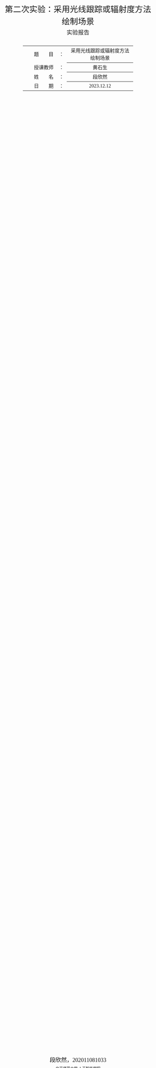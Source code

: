 <div class="cover" style="page-break-after:always;font-family:方正公文仿宋;width:100%;height:100%;border:none;margin: 0 auto;text-align:center;">
    <div style="width:60%;margin: 0 auto;height:0;padding-bottom:10%;">
        </br>
        <img src="D:\大三冲刺\计算机网络\实验\校名.png" alt="校名" style="width:100%;"/>
    </div>
    </br></br></br></br></br>
    <div style="width:60%;margin: 0 auto;height:0;padding-bottom:40%;">
        <img src="D:\大三冲刺\计算机网络\实验\校徽.png" alt="校徽" style="width:100%;"/>
	</div>
    </br></br></br></br></br></br></br></br>
    <span style="font-family:华文黑体Bold;text-align:center;font-size:20pt;margin: 10pt auto;line-height:30pt;">第二次实验：采用光线跟踪或辐射度方法绘制场景</span>
    <p style="text-align:center;font-size:14pt;margin: 0 auto">实验报告 </p>
    </br>
    </br>
    <table style="border:none;text-align:center;width:72%;font-family:仿宋;font-size:14px; margin: 0 auto;">
    <tbody style="font-family:方正公文仿宋;font-size:12pt;">
    	<tr style="font-weight:normal;"> 
    		<td style="width:20%;text-align:right;">题　　目</td>
    		<td style="width:2%">：</td> 
    		<td style="width:40%;font-weight:normal;border-bottom: 1px solid;text-align:center;font-family:华文仿宋"> 采用光线跟踪或辐射度方法绘制场景</td>     </tr><tr style="font-weight:normal;"> 
		<td style="width:20%;text-align:right;">授课教师</td>
		<td style="width:2%">：</td> 
		<td style="width:40%;font-weight:normal;border-bottom: 1px solid;text-align:center;font-family:华文仿宋">黄石生 </td>     </tr>
	<tr style="font-weight:normal;"> 
		<td style="width:20%;text-align:right;">姓　　名</td>
		<td style="width:2%">：</td> 
		<td style="width:40%;font-weight:normal;border-bottom: 1px solid;text-align:center;font-family:华文仿宋"> 段欣然</td>     </tr>
	<tr style="font-weight:normal;"> 
		<td style="width:20%;text-align:right;">日　　期</td>
		<td style="width:2%">：</td> 
		<td style="width:40%;font-weight:normal;border-bottom: 1px solid;text-align:center;font-family:华文仿宋">2023.12.12</td>     </tr>
</tbody>              
</table></div>







<!-- 注释语句：导出PDF时会在这里分页 -->






<center><div style='height:2mm;'></div><div style="font-family:华文楷体;font-size:14pt;">段欣然，202011081033</div></center>
<center><span style="font-family:华文楷体;font-size:9pt;line-height:9mm">北京师范大学 人工智能学院</span>
</center>
<div>
<div style="width:52px;float:left; font-family:方正公文黑体;">目的：</div> 
<div style="overflow:hidden; font-family:华文楷体;">本实验旨在探究光线跟踪方法在计算机图形学中的应用，通过使用Python来实现基本的光线追踪算法。通过该实验，我们将了解基本的光线跟踪计算原理，以及如何在Python环境中实现它们。
</div>
<div>
<div style="width:52px;float:left; font-family:方正公文黑体;">环境：</div> 
<div style="overflow:hidden; font-family:华文楷体;">Python、Numpy、Matplotlib </div>
</div>




<hr>													
<center><b><font size=6>实验报告正文</font></b></center>




# 实验过程

## 基础物体设置

用字典设置了基础物体的类型、位置、颜色等基础属性。

### plane

```python
import numpy as np

def plane(
        position, 
        normal, 
        color=np.array([1., 1., 1.]), 
        reflection=0.15,
        diffuse=0.75,
        specular_c=0.3,
        specular_k=50,
        ):
    return dict(
        type='plane',
        position=np.array(position),
        normal=np.array(normal),
        # 默认为棋盘格
        color=lambda P: (np.array([1.,1.,1.]) if (int(P[0]*2)%2) == (int(P[2]*2)%2) else (np.array([0.,0.,0.]))),
        reflection=reflection, 
        diffuse=diffuse, 
        specular_c=specular_c, 
        specular_k=specular_k
    )
```

### cube

```python
import numpy as np

def cube(
        position,
        length,
        color,
        reflection=0.6,
        diffuse=1,
        specular_c=0.6,
        specular_k=50,
):
    
    return dict(
        type='cube',
        position=np.array(position),
        length=np.array(length),
        color=np.array(color),
        reflection=reflection,
        diffuse=diffuse,
        specular_c=specular_c,
        specular_k=specular_k
    )
```

### sphere

```python
import numpy as np
def sphere(
        position,
        radius,
        color,
        reflection=0.85,
        diffuse=1,
        specular_c=0.6,
        specular_k=50,
):
    return dict(
        type='sphere',
        position=np.array(position),
        radius=np.array(radius),
        color=np.array(color),
        reflection=reflection,
        diffuse=diffuse,
        specular_c=specular_c,
        specular_k=specular_k
    )
```

## 光线追踪

### 基本运算函数

定义了归一化和获取不同物体的法向量的函数。

```python
import numpy as np

def normalize(x):
    x /= np.linalg.norm(x)
    return x

def get_normal(obj, M):
    # coordination def: [0] is x, - left, + right [1] is y - down + up
    # obj: object
    # M: point on the surface of obj
    if obj['type'] == 'sphere':
        N = normalize(M - obj['position'])
    elif obj['type'] == 'plane':
        N = obj['normal']
    elif obj['type'] == 'cube':
        # up coordinate: 0, 1, 0
        # down coordinate: 0, -1, 0
        # left coordinate: -1, 0, 0
        # right coordinate: 1, 0, 0
        # front coordinate: 0, 0, -1
        # back coordinate: 0, 0, 1
        P = obj['position']
        L = obj['length']
        
        if abs(M[1] - P[1] - L/2) < 1e-9:
            return np.array([0, 1, 0])
        if abs(M[0] - P[0] - L/2) < 1e-9:
            return np.array([1, 0, 0])
        if abs(P[0] - M[0] - L/2) < 1e-9:
            return np.array([-1, 0, 0])
        if abs(P[1] - M[1] - L/2) < 1e-9:
            return np.array([0, -1, 0])
        if abs(P[2] - M[2] - L/2) < 1e-9:
            return np.array([0, 0, -1])
        if abs(M[2] - P[2] - L/2) < 1e-9:
            return np.array([0, 0, 1])
        N = np.zeros(3)

    return N
```

### 光线到物体表面的距离

- **平面判断**：平面的法线方向通过点积计算得到，检测是否平行于光线。
- **球体判断**：通过检测球心到光线的投影是否在球内，以及光线是否朝向球体的方向来判断相交。
- **立方体判断**：对每个面（看作有定义域限制的平面）进行判断，检查光线是否与平面相交。

```python
def intersect_plane(O, D, P, N):
    # O: ray origin
    # D: ray direction
    # P: any point on the plane
    # N: normal of the plane
    # return: distance from O to the intersection point
    denom = np.dot(D, N)
    if np.abs(denom) < 1e-9:
        return np.inf  # parallel to the plane
    d = np.dot(P - O, N) / denom
    if d < 0:
        return np.inf
    return d

def intersect_sphere(O, D, C, R):
    # O: ray origin
    # D: ray direction
    # C: center of the sphere
    # R: radius of the sphere
    # return: distance from O to the intersection point
    a = np.dot(D, D)
    OC = C - O
    if (np.linalg.norm(OC) < R) or (np.dot(OC, D) < 0):
        return np.inf
    l = np.linalg.norm(np.dot(OC, D))
    m = np.linalg.norm(OC) * np.linalg.norm(OC) - l * l
    q = R * R - m

    return (l - np.sqrt(q)) if q >= 0 else np.inf

def intersect_cube(O, D, P, L):
    # O: ray origin
    # D: ray direction
    # P: position of the cube
    # L: length of the cube
    # return: distance from O to the intersection point
    assert(abs(np.linalg.norm(D) - 1) < 1e-9)
    t = np.inf
    # intersect with z=P[2] - L/2 and z=P[2] + L/2
    if abs(D[2]) < 1e-9:
        pass # parallel to the plane
    else:
        rate = (P[2] - L/2 - O[2]) / D[2]
        if rate > 0:
            intersect_point = O + rate * D
            if abs(intersect_point[0] - P[0]) < L/2 and abs(intersect_point[1] - P[1]) < L/2:
                t = rate
        rate = (P[2] + L/2 - O[2]) / D[2]
        if rate > 0:
            intersect_point = O + rate * D
            if abs(intersect_point[0] - P[0]) < L/2 and abs(intersect_point[1] - P[1]) < L/2:
                t = min(t, rate)
    # intersect with y=P[1] - L/2 and y=P[1] + L/2
    if abs(D[1]) < 1e-9:
        pass
    else:
        rate = (P[1] - L/2 - O[1]) / D[1]
        if rate > 0:
            intersect_point = O + rate * D
            if abs(intersect_point[0] - P[0]) < L/2 and abs(intersect_point[2] - P[2]) < L/2:
                t = min(t, rate)
        rate = (P[1] + L/2 - O[1]) / D[1]
        if rate > 0:
            intersect_point = O + rate * D
            if abs(intersect_point[0] - P[0]) < L/2 and abs(intersect_point[2] - P[2]) < L/2:
                t = min(t, rate)
    # intersect with x=P[0] - L/2 and x=P[0] + L/2
    if abs(D[0]) < 1e-9:
        pass
    else:
        rate = (P[0] - L/2 - O[0]) / D[0]
        if rate > 0:
            intersect_point = O + rate * D
            if abs(intersect_point[1] - P[1]) < L/2 and abs(intersect_point[2] - P[2]) < L/2:
                t = min(t, rate)
        rate = (P[0] + L/2 - O[0]) / D[0]
        if rate > 0:
            intersect_point = O + rate * D
            if abs(intersect_point[1] - P[1]) < L/2 and abs(intersect_point[2] - P[2]) < L/2:
                t = min(t, rate)
    return t
```

### 获取对应像素值

```python
def intersect_color(O, D, I, scene, light_point, light_color, ambient):
    # O: ray origin
    # D: ray direction
    # I: intensity
    # return: color of the intersection point

    min_dist = np.inf
    for i, obj in enumerate(scene):
        cur_dist = intersect(O, D, obj)
        if cur_dist < min_dist:
            min_dist = cur_dist
            obj_idx = i
    # print(min_dist)
    # exit()
    if min_dist == np.inf or I < 0.01:
        return np.zeros(3)
    
    obj = scene[obj_idx]
    P = O + min_dist * D  # intersection
    
    color = get_color(obj, P)
    N = get_normal(obj, P)
    toL = normalize(light_point - P)
    toO = normalize(O - P)

    c = ambient * color

    l = [intersect(P + N * .0001, toL, obj_sh) for k, obj_sh in enumerate(scene) if k != obj_idx]

    if not (l and min(l) < np.linalg.norm(light_point - P)):
        c += color * obj['diffuse'] * max(np.dot(N, toL), 0) * light_color
        c += obj['specular_c'] * max(np.dot(N, normalize(toL + toO)), 0) ** obj['specular_k'] * light_color

    reflect_ray = D - 2 * np.dot(D, N) * N
    c += obj['reflection'] * intersect_color(P + N * .0001, reflect_ray, I * obj['reflection'], scene, light_point, light_color, ambient)
    
    return np.clip(c, 0, 1)
```

其中部分代码必要的说明如下。

#### 漫反射（diffuse）

$$
c_{diffuse} = c_{light}k_{diffuse}c_{object}\max(\vec{n}\cdot \vec{l}, 0)
$$

```python
c += color * obj['diffuse'] * max(np.dot(N, toL), 0) * light_color
```



#### 阴影（shadow）

从目标点向光源发射一条射线，检测是否与其他物体相交

```python
c = ambient * color

l = [intersect(P + N * .0001, toL, obj_sh) for k, obj_sh in enumerate(scene) if k != obj_idx]

if not (l and min(l) < np.linalg.norm(light_point - P)):
    c += color * obj['diffuse'] * max(np.dot(N, toL), 0) * light_color
```

#### 高光

根据Blinn-Phong 模型![img](https://pic3.zhimg.com/80/v2-463d95664fa97055bbf2ec55b6578032_1440w.webp)

```python
c = ambient * color

l = [intersect(P + N * .0001, toL, obj_sh) for k, obj_sh in enumerate(scene) if k != obj_idx]

if not (l and min(l) < np.linalg.norm(light_point - P)):
	c += color * obj['diffuse'] * max(np.dot(N, toL), 0) * light_color
	c += obj['specular_c'] * max(np.dot(N, normalize(toL + toO)), 0) ** obj['specular_k'] * light_color
```

#### 反射

每次反射，我们都将光线强度乘以反射系数（表征反射光线的衰减），并在函数开始时判断当光线强度弱于 0.01 时结束递归。

```python
reflect_ray = D - 2 * np.dot(D, N) * N
    c += obj['reflection'] * intersect_color(P + N * .0001, reflect_ray, I * obj['reflection'], scene, light_point, light_color, ambient)
```



# 实验结果

## 不同视点结果

![res1](C:\Users\24636\Desktop\ray_tracker\test_4000_3000.png)



# 实验总结

本实验深入了解了光线跟踪方法在计算机图形学中的基本原理，并成功在Python环境中实现。通过实验，我加深了对光照模型、材质属性等概念的理解，并学会了如何使用光线跟踪方法创建逼真的图像。这些方法在计算机图形学、电影制作等领域有着广泛的应用，为我们理解计算机图形学提供了深刻的见解。
